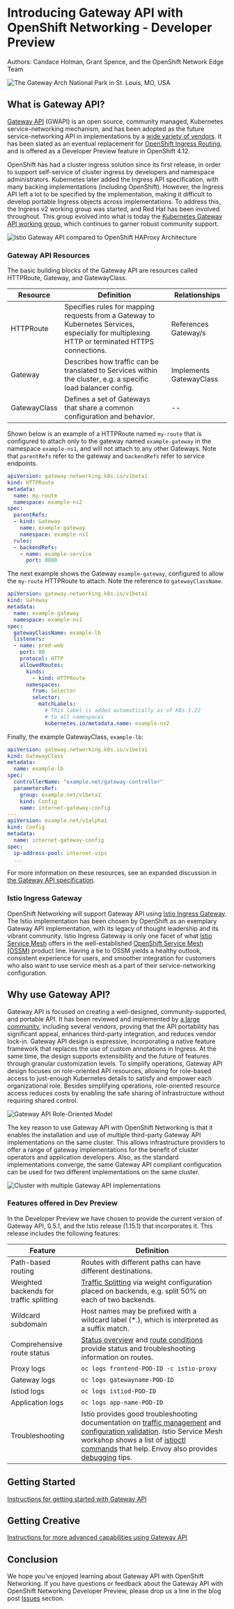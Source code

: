 # Introducing Gateway API with OpenShift Networking - Developer Preview

Authors: Candace Holman, Grant Spence, and the OpenShift Network Edge Team

![The Gateway Arch National Park in St. Louis, MO, USA ](images/GatewayNatPark.png)


## What is Gateway API?
[Gateway API](https://gateway-api.sigs.k8s.io/) (GWAPI) is an open source, community managed, Kubernetes
service-networking mechanism, and has been adopted as the future service-networking API in implementations by a
[wide variety of vendors](https://gateway-api.sigs.k8s.io/implementations/).  It has been slated as an eventual
replacement for [OpenShift Ingress Routing](https://docs.openshift.com/container-platform/4.11/networking/configuring_ingress_cluster_traffic/overview-traffic.html),
and is offered as a Developer Preview feature in OpenShift 4.12.

OpenShift has had a cluster ingress solution since its first release, in order to support self-service of cluster ingress
by developers and namespace administrators.  Kubernetes later added the Ingress API specification, with many backing
implementations (including OpenShift).  However, the Ingress API left a lot to be specified by the implementation, making
it difficult to develop portable Ingress objects across implementations.  To address this, the Ingress v2 working group
was started, and Red Hat has been involved throughout.  This group evolved into what is today the
[Kubernetes Gateway API working group](https://gateway-api.sigs.k8s.io/contributing/community/), which continues to
garner robust community support.

![Istio Gateway API compared to OpenShift HAProxy Architecture](images/IstioVsOpenShift.png)

### Gateway API Resources
The basic building blocks of the Gateway API are resources called HTTPRoute, Gateway, and GatewayClass.

 Resource | Definition | Relationships 
--------------|------------------------------------------------------------------------------------------|--------------
 HTTPRoute | Specifies rules for mapping requests from a Gateway to Kubernetes Services, especially for multiplexing HTTP or terminated HTTPS connections. | References Gateway/s 
 Gateway | Describes how traffic can be translated to Services within the cluster, e.g. a specific load balancer config. | Implements GatewayClass
 GatewayClass | Defines a set of Gateways that share a common configuration and behavior. | --

Shown below is an example of a HTTPRoute named `my-route` that is configured to attach only to the gateway named `example-gateway`
in the namespace `example-ns1`, and will not attach to any other Gateways.  Note that `parentRefs` refer to the gateway and
`backendRefs` refer to service endpoints.

```yaml
apiVersion: gateway.networking.k8s.io/v1beta1
kind: HTTPRoute
metadata:
  name: my-route
  namespace: example-ns2
spec:
  parentRefs:
  - kind: Gateway
    name: example-gateway
    namespace: example-ns1
  rules:
  - backendRefs:
    - name: example-service
      port: 8080
```
The next example shows the Gateway `example-gateway`, configured to allow the `my-route` HTTPRoute to attach.  Note the
reference to `gatewayClassName`.

```yaml
apiVersion: gateway.networking.k8s.io/v1beta1
kind: Gateway
metadata:
  name: example-gateway
  namespace: example-ns1
spec:
  gatewayClassName: example-lb
  listeners:
  - name: prod-web
    port: 80
    protocol: HTTP
    allowedRoutes:
      kinds: 
        - kind: HTTPRoute
      namespaces:
        from: Selector
        selector:
          matchLabels:
            # This label is added automatically as of K8s 1.22
            # to all namespaces
            kubernetes.io/metadata.name: example-ns2
```

Finally, the example GatewayClass, `example-lb`:

```yaml
apiVersion: gateway.networking.k8s.io/v1beta1
kind: GatewayClass
metadata:
  name: example-lb
spec:
  controllerName: "example.net/gateway-controller"
  parametersRef:
    group: example.net/v1beta1
    kind: Config
    name: internet-gateway-config
---
apiVersion: example.net/v1alpha1
kind: Config
metadata:
  name: internet-gateway-config
spec:
  ip-address-pool: internet-vips
  ...
```
For more information on these resources, see an expanded discussion in [the Gateway API specification](https://gateway-api.sigs.k8s.io/api-types/gatewayclass/).

### Istio Ingress Gateway

OpenShift Networking will support Gateway API using [Istio Ingress Gateway](https://istio.io/latest/docs/tasks/traffic-management/ingress/gateway-api/).
The Istio implementation has been chosen by OpenShift as an exemplary Gateway API implementation, with its legacy of
thought leadership and its vibrant community.  Istio Ingress Gateway is only one facet of what [Istio Service Mesh](https://istio.io/latest/about/service-mesh/)
offers in the well-established [OpenShift Service Mesh (OSSM)](https://docs.openshift.com/container-platform/4.11/service_mesh/v2x/ossm-about.html#ossm-servicemesh-overview_ossm-about)
product line.  Having a tie to OSSM yields a healthy outlook,  consistent experience for users, and smoother integration
for customers who also want to use service mesh as a part of their service-networking configuration.

## Why use Gateway API?

Gateway API is focused on creating a well-designed, community-supported, and portable API.  It has been reviewed and implemented
by [a large community](https://gateway-api.sigs.k8s.io/implementations/), including several vendors, proving that the API
portability has significant appeal, enhances third-party integration, and reduces vendor lock-in.  Gateway API design is
expressive, incorporating a native feature framework that replaces the use of custom annotations in Ingress.  At the same
time, the design supports extensibility and the future of features through granular customization levels.  To simplify
operations, Gateway API design focuses on role-oriented API resources, allowing for role-based access to just-enough Kubernetes
details to satisfy and empower each organizational role.  Besides simplifying operations, role-oriented resource access
reduces costs by enabling the safe sharing of infrastructure without requiring shared control.

![Gateway API Role-Oriented Model](images/GatewayRoles.png)

The key reason to use Gateway API with OpenShift Networking is that it enables the installation and use of multiple
third-party Gateway API implementations on the same cluster.  This allows infrastructure providers to offer a range of gateway
implementations for the benefit of cluster operators and application developers.  Also, as the standard implementations
converge, the same Gateway API compliant configuration can be used for two different implementations on the same cluster.

![Cluster with multiple Gateway API implementations](images/MultiGWAPI.png)

### Features offered in Dev Preview

In the Developer Preview we have chosen to provide the current version of Gateway API, 0.5.1, and the Istio release (1.15.1)
that incorporates it. This release includes the following features:

Feature | Definition
-------------------|---------------------------------------------------------------------------------------------
Path-based routing | Routes with different paths can have different destinations.|
Weighted backends for traffic splitting | [Traffic Splitting]( https://gateway-api.sigs.k8s.io/guides/traffic-splitting/?h=weight#http-traffic-splitting) via weight configuration placed on backends, e.g. split 50% on each of two backends.
Wildcard subdomain | Host names may be prefixed with a wildcard label (*.), which is interpreted as a suffix match.
Comprehensive route status | [Status overview](https://gateway-api.sigs.k8s.io/api-types/httproute/#routestatus) and [route conditions](https://gateway-api.sigs.k8s.io/references/spec/#gateway.networking.k8s.io%2fv1beta1.RouteConditionType) provide status and troubleshooting information on routes.
Proxy logs | `oc logs frontend-POD-ID -c istio-proxy`
Gateway logs | `oc logs gatewayname-POD-ID`
Istiod logs | `oc logs istiod-POD-ID`
Application logs| `oc logs app-name-POD-ID`
Troubleshooting |  Istio provides good troubleshooting documentation on [traffic management](https://istio.io/latest/docs/ops/common-problems/network-issues/) and [configuration validation](https://istio.io/latest/docs/ops/common-problems/validation/). Istio Service Mesh workshop shows a list of [istioctl commands](https://www.istioworkshop.io/12-debugging/01-istioctl-debug-command/) that help.  Envoy also provides [debugging](https://www.envoyproxy.io/docs/envoy/latest/faq/overview#debugging) tips.


## Getting Started

[Instructions for getting started with Gateway API](https://github.com/openshift/network-edge-tools/blob/main/docs/blogs/IntroGatewayAPI/GettingStarted.md)

## Getting Creative

[Instructions for more advanced capabilities using Gateway API](https://github.com/openshift/network-edge-tools/blob/main/docs/blogs/IntroGatewayAPI/GettingCreative.md)

## Conclusion

We hope you’ve enjoyed learning about Gateway API with OpenShift Networking.  If you have questions or feedback about
the Gateway API with OpenShift Networking Developer Preview, please drop us a line in the blog post
[Issues](https://github.com/openshift/network-edge-tools/issues) section.
